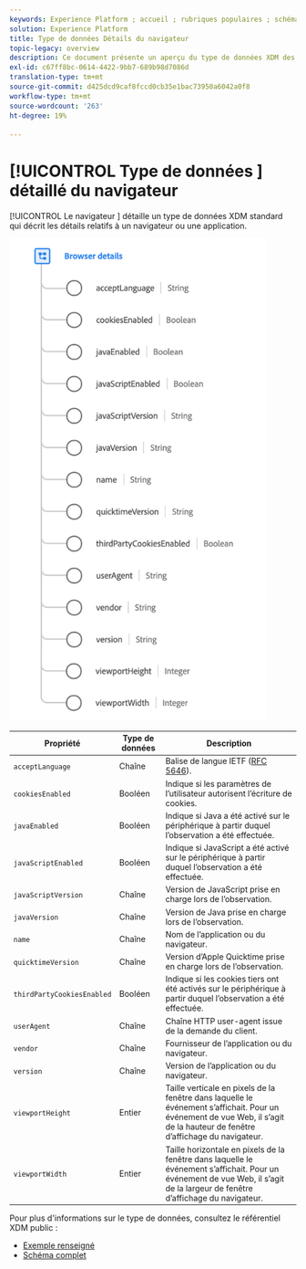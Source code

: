 ```yaml
---
keywords: Experience Platform ; accueil ; rubriques populaires ; schéma ; Schéma ; XDM ; champs ; schémas ; Schémas ; navigateur ; détails du navigateur ; type de données ; type de données ; type de données ;
solution: Experience Platform
title: Type de données Détails du navigateur
topic-legacy: overview
description: Ce document présente un aperçu du type de données XDM des détails du navigateur.
exl-id: c67ff8bc-0614-4422-9bb7-689b98d7086d
translation-type: tm+mt
source-git-commit: d425dcd9caf8fccd0cb35e1bac73950a6042a0f8
workflow-type: tm+mt
source-wordcount: '263'
ht-degree: 19%

---
```


# [!UICONTROL Type de données ] détaillé du navigateur

[!UICONTROL Le navigateur ] détaille un type de données XDM standard qui décrit les détails relatifs à un navigateur ou une application.

<img src="../images/data-types/browser-details.png" width="450" /><br />

| Propriété | Type de données | Description |
| --- | --- | --- |
| `acceptLanguage` | Chaîne | Balise de langue IETF ([RFC 5646](https://tools.ietf.org/html/rfc5646)). |
| `cookiesEnabled` | Booléen | Indique si les paramètres de l’utilisateur autorisent l’écriture de cookies. |
| `javaEnabled` | Booléen | Indique si Java a été activé sur le périphérique à partir duquel l’observation a été effectuée. |
| `javaScriptEnabled` | Booléen | Indique si JavaScript a été activé sur le périphérique à partir duquel l’observation a été effectuée. |
| `javaScriptVersion` | Chaîne | Version de JavaScript prise en charge lors de l’observation. |
| `javaVersion` | Chaîne | Version de Java prise en charge lors de l’observation. |
| `name` | Chaîne | Nom de l’application ou du navigateur. |
| `quicktimeVersion` | Chaîne | Version d’Apple Quicktime prise en charge lors de l’observation. |
| `thirdPartyCookiesEnabled` | Booléen | Indique si les cookies tiers ont été activés sur le périphérique à partir duquel l’observation a été effectuée. |
| `userAgent` | Chaîne | Chaîne HTTP user-agent issue de la demande du client. |
| `vendor` | Chaîne | Fournisseur de l’application ou du navigateur. |
| `version` | Chaîne | Version de l’application ou du navigateur. |
| `viewportHeight` | Entier | Taille verticale en pixels de la fenêtre dans laquelle le événement s’affichait. Pour un événement de vue Web, il s’agit de la hauteur de fenêtre d’affichage du navigateur. |
| `viewportWidth` | Entier | Taille horizontale en pixels de la fenêtre dans laquelle le événement s’affichait. Pour un événement de vue Web, il s’agit de la largeur de fenêtre d’affichage du navigateur. |

Pour plus d&#39;informations sur le type de données, consultez le référentiel XDM public :

* [Exemple renseigné](https://github.com/adobe/xdm/blob/master/components/datatypes/browserdetails.example.1.json)
* [Schéma complet](https://github.com/adobe/xdm/blob/master/components/datatypes/browserdetails.schema.json)
